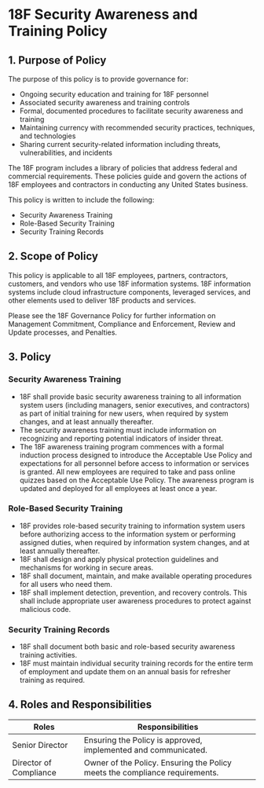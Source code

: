 # 18F Security Awareness and Training Policy

## 1. Purpose of Policy
The purpose of this policy is to provide governance for:

* Ongoing security education and training for 18F personnel
* Associated security awareness and training controls
* Formal, documented procedures to facilitate security awareness and training
* Maintaining currency with recommended security practices, techniques, and technologies
* Sharing current security-related information including threats, vulnerabilities, and incidents

The 18F program includes a library of policies that address federal and commercial requirements. These policies guide and govern the actions of 18F employees and contractors in conducting any United States business.

This policy is written to include the following:

* Security Awareness Training
* Role-Based Security Training
* Security Training Records

## 2. Scope of Policy
This policy is applicable to all 18F employees, partners, contractors, customers, and vendors who use 18F information systems. 18F information systems include cloud infrastructure components, leveraged services, and other elements used to deliver 18F products and services.

Please see the 18F Governance Policy for further information on Management Commitment, Compliance and Enforcement, Review and Update processes, and Penalties.

## 3. Policy
### Security Awareness Training
* 18F shall provide basic security awareness training to all information system users (including managers, senior executives, and contractors) as part of initial training for new users, when required by system changes, and at least annually thereafter.
* The security awareness training must include information on recognizing and reporting potential indicators of insider threat.
* The 18F awareness training program commences with a formal induction process designed to introduce the Acceptable Use Policy and expectations for all personnel before access to information or services is granted. All new employees are required to take and pass online quizzes based on the Acceptable Use Policy. The awareness program is updated and deployed for all employees at least once a year.

### Role-Based Security Training
* 18F provides role-based security training to information system users before authorizing access to the information system or performing assigned duties, when required by information system changes, and at least annually thereafter.
 * 18F shall design and apply physical protection guidelines and mechanisms for working in secure areas.
 * 18F shall document, maintain, and make available operating procedures for all users who need them.
 * 18F shall implement detection, prevention, and recovery controls. This shall include appropriate user awareness procedures to protect against malicious code.

### Security Training Records
* 18F shall document both basic and role-based security awareness training activities.
* 18F must maintain individual security training records for the entire term of employment and update them on an annual basis for refresher training as required.

## 4. Roles and Responsibilities
|Roles                        |Responsibilities
|-----------------------------|---------------------------------------------------------------|
|Senior Director              | Ensuring the Policy is approved, implemented and communicated.|
|Director of Compliance       | Owner of the Policy. Ensuring the Policy meets the compliance requirements.|
